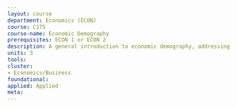 ```yaml
---
layout: course 
department: Economics (ECON)
course: C175
course-name: Economic Demography
prerequisites: ECON 1 or ECON 2
description: A general introduction to economic demography, addressing the following kinds of questions - What are the economic consequences of immigration to the U.S.? Will industrial nations be able to afford the health and pension costs of the aging populations? How has the size of the baby boom affected its economic well being? Why has fertility been high in Third World countries? In industrial countries, why is marriage postponed, divorce high, fertility so low, and extramarital fertility rising? What are the economic and environmental consequences of rapid population growth?
units: 3
tools: 
cluster:
- Economics/Business
foundational: 
applied: Applied
meta: 
---
```

